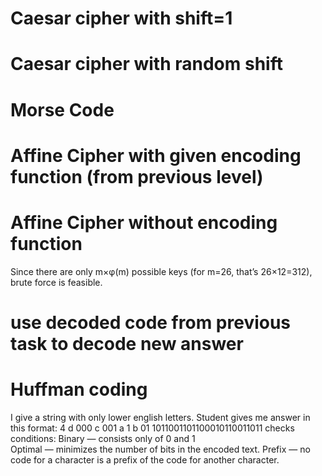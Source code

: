 # Caesar cipher with shift=1
# Caesar cipher with random shift
# Morse Code 
# Affine Cipher with given encoding function (from previous level)
# Affine Cipher without encoding function 
Since there are only m×φ(m) possible keys (for m=26, that’s 26×12=312), brute force is feasible.
# use decoded code from previous task to decode new answer  
# Huffman coding
I give a string with only lower english letters.
Student gives me answer in this format:
4
d 000
c 001
a 1
b 01
1011001101100010110011011
checks conditions:
Binary — consists only of 0  and 1  
Optimal — minimizes the number of bits in the encoded text.
Prefix — no code for a character is a prefix of the code for another character.